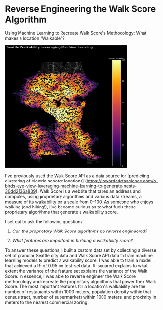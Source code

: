 # Reverse Engineering the Walk Score Algorithm
Using Machine Learning to Recreate Walk Score's Methodology: What makes a location "Walkable"?

<img src="heatmap.png" height="400" width="400">


I've previously used the Walk Score API as a data source for [predicting clustering of electric scooter locations] (https://towardsdatascience.com/a-birds-eye-view-leveraging-machine-learning-to-generate-nests-30dd2136a839). Walk Score is a website that takes an address and computes, using proprietary algorithms and various data streams, a measure of its walkability on a scale from 0–100.
As someone who enjoys walking (and hiking!), I've become curious as to what fuels these proprietary algorithms that generate a walkability score. 

I set out to ask the following questions: 
1) *Can the proprietary Walk Score algorithms be reverse engineered?* 

2) *What features are important in building a walkability score?*

To answer these questions, I built a custom data set by collecting a diverse set of granular Seattle city data and Walk Score API data to train machine learning models to predict a walkability score. I was able to train a model that  achieved a R² of 0.95 on test-set data. R-squared explains to what extent the variance of the feature set explains the variance of the Walk Score. In essence, I was able to reverse engineer the Walk Score methodology and recreate the proprietary algorithms that power their Walk Score. The most important features for a location's walkability are the number of restaurants within 1000 meters, population density within that census tract, number of supermarkets within 1000 meters, and proximity in meters to the nearest commercial zoning.
